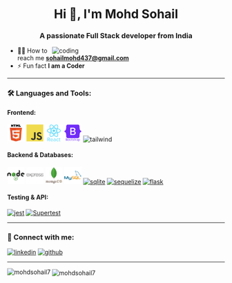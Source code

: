 <h1 align="center">Hi 👋, I'm Mohd Sohail</h1>
<h3 align="center">A passionate Full Stack developer from India</h3>

<img align="right" alt="coding" width="400" src="https://camo.githubusercontent.com/4d9f5ecceb711eec6e2018f38a5677dc657c9738d4a65ba3b928c41c0a45b439/68747470733a2f2f6d69726f2e6d656469756d2e636f6d2f6d61782f313336302f302a37513379765349765f7430696f4a2d5a2e676966" style="border:none;">

- 👨‍💻 How to reach me **sohailmohd437@gmail.com**
- ⚡ Fun fact **I am a Coder**

---

### 🛠️ Languages and Tools:

#### Frontend:
<p>
    <img src="https://raw.githubusercontent.com/devicons/devicon/master/icons/html5/html5-original-wordmark.svg" alt="html5" width="40" height="40"/>
    <img src="https://raw.githubusercontent.com/devicons/devicon/master/icons/javascript/javascript-original.svg" alt="javascript" width="40" height="40"/>
    <img src="https://raw.githubusercontent.com/devicons/devicon/master/icons/react/react-original-wordmark.svg" alt="react" width="40" height="40"/>
    <img src="https://raw.githubusercontent.com/devicons/devicon/master/icons/bootstrap/bootstrap-plain-wordmark.svg" alt="bootstrap" width="40" height="40"/>
    <img src="https://www.vectorlogo.zone/logos/tailwindcss/tailwindcss-icon.svg" alt="tailwind" width="40" height="40"/>
</p>

#### Backend & Databases:
<p>
    <img src="https://raw.githubusercontent.com/devicons/devicon/master/icons/nodejs/nodejs-original-wordmark.svg" alt="nodejs" width="40" height="40"/>
    <img src="https://raw.githubusercontent.com/devicons/devicon/master/icons/express/express-original-wordmark.svg" alt="express" width="40" height="40"/>
    <img src="https://raw.githubusercontent.com/devicons/devicon/master/icons/mongodb/mongodb-original-wordmark.svg" alt="mongodb" width="40" height="40"/>
    <a href="https://www.mysql.com/" target="_blank"><img src="https://raw.githubusercontent.com/devicons/devicon/master/icons/mysql/mysql-original-wordmark.svg" alt="mysql" width="40" height="40"/></a>
    <a href="https://www.sqlite.org/index.html" target="_blank"><img src="https://www.vectorlogo.zone/logos/sqlite/sqlite-icon.svg" alt="sqlite" width="40" height="40"/></a>
    <a href="https://sequelize.org/" target="_blank"><img src="https://avatars.githubusercontent.com/u/3591786?s=200&v=4" alt="sequelize" width="40" height="40"/></a>
    <a href="https://flask.palletsprojects.com/" target="_blank"><img src="https://www.vectorlogo.zone/logos/pocoo_flask/pocoo_flask-icon.svg" alt="flask" width="40" height="40"/></a>
</p>

#### Testing & API:
<p>
    <a href="https://jestjs.io/" target="_blank"><img src="https://www.vectorlogo.zone/logos/jestjsio/jestjsio-icon.svg" alt="jest" width="40" height="40"/></a>
    <a href="https://www.npmjs.com/package/supertest" target="_blank">
        <img src="https://user-images.githubusercontent.com/54189324/168601971-9b2d8a32-dccf-4a62-a771-067eca11e5cf.png" alt="Supertest" width="40" height="40"/>
    </a>
</p>

---

### 🔗 Connect with me:
<p>
    <a href="https://linkedin.com/in/mohdsohail7" target="_blank"><img src="https://www.vectorlogo.zone/logos/linkedin/linkedin-icon.svg" alt="linkedin" width="40" height="40"/></a>
    <a href="https://github.com/mohdsohail7" target="_blank"><img src="https://www.vectorlogo.zone/logos/github/github-icon.svg" alt="github" width="40" height="40"/></a>
</p>

---

<p><img align="left" src="https://github-readme-stats.vercel.app/api/top-langs?username=mohdsohail7&show_icons=true&locale=en&layout=compact" alt="mohdsohail7" /></p>

<p>&nbsp;<img align="center" src="https://github-readme-stats.vercel.app/api?username=mohdsohail7&show_icons=true&locale=en" alt="mohdsohail7" /></p>
